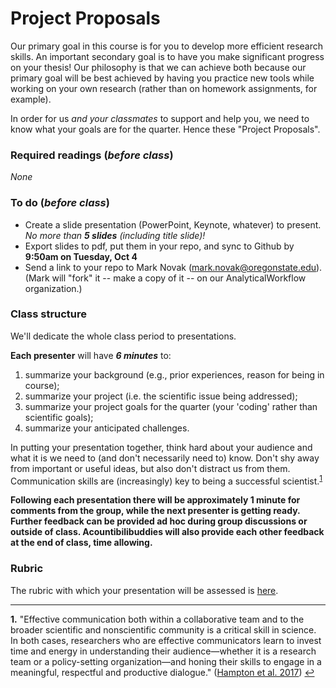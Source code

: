 # Project Proposals

Our primary goal in this course is for you to develop more efficient research skills.  An important secondary goal is to have you make significant progress on your thesis!  Our philosophy is that we can achieve both because our primary goal will be best achieved by having you practice new tools while working on your own research (rather than on homework assignments, for example).

In order for us _and your classmates_ to support and help you, we need to know what your goals are for the quarter.  Hence these "Project Proposals".

### Required readings (_before class_)
_None_

### To do (_before class_)
- Create a slide presentation (PowerPoint, Keynote, whatever) to present.  _No more than **5 slides** (including title slide)!_
- Export slides to pdf, put them in your repo, and sync to Github by **9:50am on Tuesday, Oct 4** 
- Send a link to your repo to Mark Novak (mark.novak@oregonstate.edu).  (Mark will "fork" it -- make a copy of it -- on our AnalyticalWorkflow organization.)

### Class structure
We'll dedicate the whole class period to presentations.

**Each presenter** will have **_6 minutes_** to:
1. summarize your background (e.g., prior experiences, reason for being in course);
2. summarize your project (i.e. the scientific issue being addressed);
3. summarize your project goals for the quarter (your 'coding' rather than scientific goals);
4. summarize your anticipated challenges.

In putting your presentation together, think hard about your audience and what it is we need to (and don't necessarily need to) know.  Don't shy away from important or useful ideas, but also don't distract us from them.  Communication skills are (increasingly) key to being a successful scientist.<sup id="a1">[1](#f1)</sup>

**Following each presentation there will be approximately 1 minute for comments from the group, while the next presenter is getting ready. Further feedback can be provided ad hoc during group discussions or outside of class. Acountibilibuddies will also provide each other feedback at the end of class, time allowing.**


### Rubric
The rubric with which your presentation will be assessed is [here](../../course_info/rubrics/).

***
<b id="f1">1.</b> "Effective communication both within a collaborative team and to the broader scientific and nonscientific community is a critical skill in science. In both cases, researchers who are effective communicators learn to invest time and energy in understanding their audience—whether it is a research team or a policy-setting organization—and honing their skills to engage in a meaningful, respectful and productive dialogue." ([Hampton et al. 2017](../../readings/pdfs/Hampton2017.pdf)) [↩](#a1)
